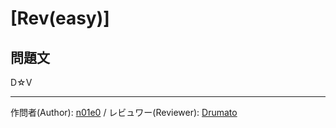 # [Rev(easy)]

## 問題文

D☆V

---

作問者(Author): [n01e0](https://twitter.com/n01e0) / レビュワー(Reviewer): [Drumato](https://twitter.com/Drumato)
